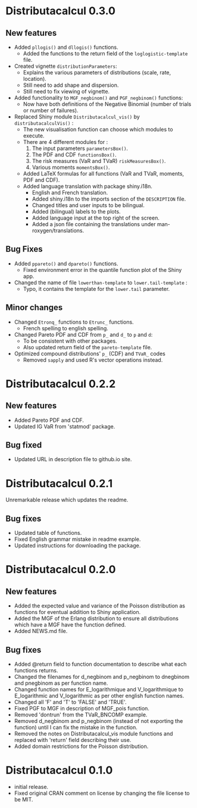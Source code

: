 #   Distributacalcul 0.3.0
## New features
+   Added `pllogis()` and `dllogis()` functions.
    +   Added the functions to the return field of the `loglogistic-template` file.
+   Created vignette `distributionParameters`:
    +   Explains the various parameters of distributions (scale, rate, location).
    +   Still need to add shape and dispersion.
    +   Still need to fix viewing of vignette.
+   Added functionality to `MGF_negbinom()` and `PGF_negbinom()` functions:
    +   Now have both definitions of the Negative Binomial (number of trials or number of failures).
+   Replaced Shiny module `Distributacalcul_vis()` by `distributacalculVis()` :
    +   The new visualisation function can choose which modules to execute.
    +   There are 4 different modules for :
        1.  The input parameters `parametersBox()`.
        2.  The PDF and CDF `functionsBox()`.
        3.  The risk measures (VaR and TVaR) `riskMeasuresBox()`.
        4.  Various moments `momentsBox()`.
    +   Added LaTeX formulas for all functions (VaR and TVaR, moments, PDF and CDF).
    +   Added language translation with package shiny.i18n.
        +   English and French translation.
        +   Added shiny.i18n to the imports section of the `DESCRIPTION` file.
        +   Changed titles and user inputs to be bilingual.
        +   Added (bilingual) labels to the plots.
        +   Added language input at the top right of the screen.
        +   Added a json file containing the translations under man-roxygen/translations.

##  Bug  Fixes
+   Added `ppareto()` and `dpareto()` functions. 
    +   Fixed environment error in the quantile function plot of the Shiny app.
+   Changed the name of file `lowerthan-template` to `lower.tail-template` :
    +   Typo, it contains the template for the `lower.tail` parameter.

##  Minor changes
+   Changed `Etronq_` functions to `Etrunc_` functions.
    +   French spelling to english spelling.
+   Changed Pareto PDF and CDF from `p_` and `d_` to `p` and `d`: 
    +   To be consistent with other packages.
    +   Also updated return field of the `pareto-template` file.
+   Optimized compound distributions' `p_` (CDF) and `TVaR_` codes 
    +   Removed `sapply` and used R's vector operations instead.

#   Distributacalcul 0.2.2
## New features
+   Added Pareto PDF and CDF.
+   Updated IG VaR from 'statmod' package.

## Bug fixed
+   Updated URL in description file to github.io site.

#   Distributacalcul 0.2.1
Unremarkable release which updates the readme.

## Bug fixes
+   Updated table of functions.
+   Fixed English grammar mistake in readme example.
+   Updated instructions for downloading the package.

#   Distributacalcul 0.2.0
##  New features
+   Added the expected value and variance of the Poisson distribution as functions for eventual addition to Shiny application.
+   Added the MGF of the Erlang distribution to ensure all distributions which have a MGF have the function defined.
+   Added NEWS.md file.

##  Bug fixes
+   Added @return field to function documentation to describe what each functions returns.
+   Changed the filenames for d_negbinom and p_negbinom to dnegbinom and pnegbinom as per function name.
+   Changed function names for E_logarithmique and V_logarithmique to E_logarithmic and V_logarithmic as per other english function names.
+   Changed all 'F' and 'T' to 'FALSE' and 'TRUE'.
+   Fixed PGF to MGF in description of MGF_pois function.
+   Removed 'dontrun' from the TVaR_BNCOMP example.
+   Removed d_negbinom and p_negbinom (instead of not exporting the function) until I can fix the mistake in the function.
+   Removed the notes on Distributacalcul_vis module functions and replaced with 'return' field describing their use.
+   Added domain restrictions for the Poisson distribution.

#   Distributacalcul 0.1.0
+   initial release.
+   Fixed original CRAN comment on license by changing the file license to be MIT.
